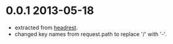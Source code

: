 # 0.0.1 2013-05-18

* extracted from [headrest](http://github.com/natlownes/headrest).
* changed key names from request.path to replace '/' with '-'.

